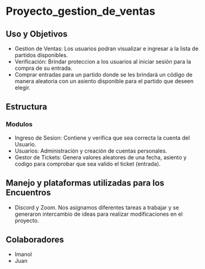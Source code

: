 # Proyecto_gestion_de_ventas

## Uso y Objetivos

- Gestion de Ventas: Los usuarios podran visualizar e ingresar a la lista de partidos disponibles.
- Verificación: Brindar proteccion a los usuarios al iniciar sesión para la compra de su entrada.
- Comprar entradas para un partido donde se les brindará un código de manera aleatoria con un asiento disponible para el partido que deseen elegir.

## Estructura 

### Modulos

- Ingreso de Sesion: Contiene y verifica que sea correcta la cuenta del Usuario.
- Usuarios: Administración y creación de cuentas personales. 
- Gestor de Tickets: Genera valores aleatores de una fecha, asiento y codigo para comprobar que sea valido el ticket (entrada).

## Manejo y plataformas utilizadas para los Encuentros

- Discord y Zoom. Nos asignamos diferentes tareas a trabajar y se generaron intercambio de ideas para realizar modificaciones en el proyecto.

## Colaboradores

- Imanol
- Juan

